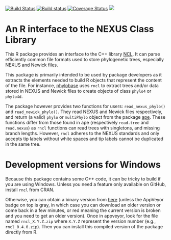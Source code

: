 [![Build Status](https://travis-ci.org/fmichonneau/rncl.svg)](https://travis-ci.org/fmichonneau/rncl)
[![Build status](https://ci.appveyor.com/api/projects/status/bfcjqt83esp0nnak)](https://ci.appveyor.com/project/fmichonneau/rncl)
[![Coverage Status](https://coveralls.io/repos/fmichonneau/rncl/badge.svg)](https://coveralls.io/r/fmichonneau/rncl)
![](http://cranlogs.r-pkg.org/badges/rncl)

# An R interface to the NEXUS Class Library

This R package provides an interface to the C++ library
[NCL](http://phylo.bio.ku.edu/ncldocs/v2.1/funcdocs/index.html). It can parse
efficiently common file formats used to store phylogenetic trees, especially
NEXUS and Newick files.

This package is primarily intended to be used by package developers as it
extracts the elements needed to build R objects that represent the content of
the file. For instance, [phylobase](https://github.com/fmichonneau/phylobase)
uses `rncl` to extract trees and/or data stored in NEXUS and Newick files to
create objects of class `phylo4` or `phylo4d`.

The package however provides two functions for users: `read_nexus_phylo()` and
`read_newick_phylo()`. They read NEXUS and Newick files respectively, and return
(a valid) `phylo` or `multiPhylo` object from the package
[ape](http://cran.r-project.org/package=ape). These functions differ from those
found in ape (respectively `read.tree` and `read.nexus`) as `rncl` functions can
read trees with singletons, and missing branch lengths. However, `rncl` adheres
to the NEXUS standards and only accepts tip labels without white spaces and tip
labels cannot be duplicated in the same tree.


# Development versions for Windows

Because this package contains some C++ code, it can be tricky to build if you
are using Windows. Unless you need a feature only available on GitHub, install
`rncl` from CRAN.

Otherwise, you can obtain a binary version from
[here](https://ci.appveyor.com/project/fmichonneau/rncl/build/artifacts) (unless
the AppVeyor badge on top is gray, in which case you can download an older
version or come back in a few minutes, or red meaning the current version is
broken and you need to get an older version). Once in appveyor, look for the
file named `rncl_X.Y.Z.zip` where `X.Y.Z` represent the version number (e.g.,
`rncl_0.4.0.zip`). Then you can install this compiled version of the package
directly from R.
